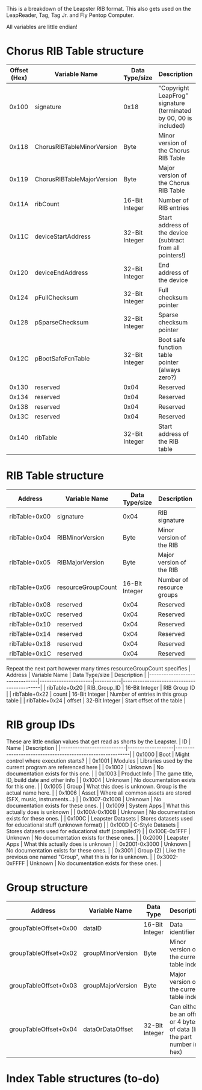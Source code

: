 This is a breakdown of the Leapster RIB format. This also gets used on the LeapReader, Tag, Tag Jr. and Fly Pentop Computer.

All variables are little endian!

# Chorus RIB Table structure

| Offset (Hex) | Variable Name                | Data Type/size | Description                                      |
|--------------|------------------------------|-----------|----------------------------------------------------------|
| 0x100        | signature                    | 0x18      | "Copyright LeapFrog" signature (terminated by 00, 00 is included)  |
| 0x118        | ChorusRIBTableMinorVersion   | Byte      | Minor version of the Chorus RIB Table            |
| 0x119        | ChorusRIBTableMajorVersion   | Byte      | Major version of the Chorus RIB Table            |
| 0x11A        | ribCount                     | 16-Bit Integer      | Number of RIB entries                            |
| 0x11C        | deviceStartAddress           | 32-Bit Integer      | Start address of the device (subtract from all pointers!)|
| 0x120        | deviceEndAddress             | 32-Bit Integer      | End address of the device                        |
| 0x124        | pFullChecksum                | 32-Bit Integer      | Full checksum pointer                            |
| 0x128        | pSparseChecksum              | 32-Bit Integer      | Sparse checksum pointer                          |
| 0x12C        | pBootSafeFcnTable            | 32-Bit Integer      | Boot safe function table pointer (always zero?)  |
| 0x130        | reserved                     | 0x04      | Reserved                                         |
| 0x134        | reserved                     | 0x04      | Reserved                                         |
| 0x138        | reserved                     | 0x04      | Reserved                                         |
| 0x13C        | reserved                     | 0x04      | Reserved                                         |
| 0x140        | ribTable                     | 32-Bit Integer      | Start address of the RIB table                   |

# RIB Table structure

| Address                        | Variable Name        | Data Type/size | Description                       |
|--------------------------------|----------------------|-----------|--------------------------------------------|
| ribTable+0x00                  | signature            | 0x04      | RIB signature                     |
| ribTable+0x04                  | RIBMinorVersion      | Byte      | Minor version of the RIB          |
| ribTable+0x05                  | RIBMajorVersion      | Byte      | Major version of the RIB          |
| ribTable+0x06                  | resourceGroupCount   | 16-Bit Integer      | Number of resource groups         |
| ribTable+0x08                  | reserved             | 0x04      | Reserved                          |
| ribTable+0x0C                  | reserved             | 0x04      | Reserved                          |
| ribTable+0x10                  | reserved             | 0x04      | Reserved                          |
| ribTable+0x14                  | reserved             | 0x04      | Reserved                          |
| ribTable+0x18                  | reserved             | 0x04      | Reserved                          |
| ribTable+0x1C                  | reserved             | 0x04      | Reserved                          |

Repeat the next part however many times resourceGroupCount specifies
| Address                        | Variable Name        | Data Type/size | Description                                |
|--------------------------------|----------------------|-----------|--------------------------------------------|
| ribTable+0x20                  | RIB_Group_ID         | 16-Bit Integer      | RIB Group ID                               |
| ribTable+0x22                  | count                | 16-Bit Integer      | Number of entries in this group table      |
| ribTable+0x24                  | offset               | 32-Bit Integer      | Start offset of the table                  |


# RIB group IDs
These are little endian values that get read as shorts by the Leapster.
| ID                        | Name              | Description                                               |
|---------------------------|-------------------|-----------------------------------------------------------|
| 0x1000                    | Boot              | Might control where execution starts?                     |
| 0x1001                    | Modules           | Libraries used by the current program are referenced here |
| 0x1002                    | Unknown           | No documentation exists for this one.                     |
| 0x1003                    | Product Info      | The game title, ID, build date and other info             |
| 0x1004                    | Unknown           | No documentation exists for this one.                     |
| 0x1005                    | Group             | What this does is unknown. Group is the actual name here. |
| 0x1006                    | Asset             | Where all common assets are stored (SFX, music, instruments...) |
| 0x1007-0x1008             | Unknown           | No documentation exists for these ones.                   |
| 0x1009                    | System Apps       | What this actually does is unknown                        |
| 0x100A-0x100B             | Unknown           | No documentation exists for these ones.                   |
| 0x100C                    | Leapster Datasets | Stores datasets used for educational stuff (unknown format) |
| 0x100D                    | C-Style Datasets  | Stores datasets used for educational stuff (compiled?) |
| 0x100E-0x1FFF             | Unknown           | No documentation exists for these ones.                   |
| 0x2000                    | Leapster Apps     | What this actually does is unknown                        |
| 0x2001-0x3000             | Unknown           | No documentation exists for these ones.                   |
| 0x3001                    | Group (2)         | Like the previous one named "Group", what this is for is unknown. |
| 0x3002-0xFFFF             | Unknown           | No documentation exists for these ones.                   |


# Group structure
| Address                                | Variable Name        | Data Type                         | Description                       |
|-----------------------|----------------------|-----------------------------------|-------------------------------------------|
| groupTableOffset+0x00 | dataID               | 16-Bit Integer      | Data identifier                           |
| groupTableOffset+0x02 | groupMinorVersion    | Byte                | Minor version of the current table index  |
| groupTableOffset+0x03 | groupMajorVersion    | Byte                | Major version of the current table index  |
| groupTableOffset+0x04 | dataOrDataOffset     | 32-Bit Integer      | Can either be an offset or 4 bytes of data (like the part number in hex) |


# Index Table structures (to-do)

